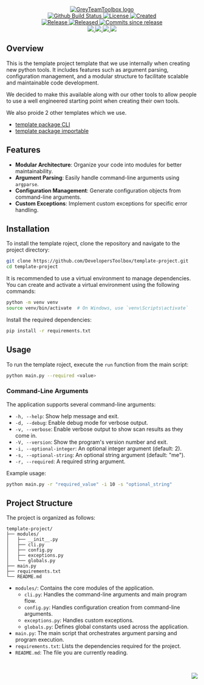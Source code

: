 <!-- markdownlint-disable -->
<p align="center">
    <a href="https://github.com/GreyTeamToolbox/">
        <img src="https://cdn.wolfsoftware.com/assets/images/github/organisations/greyteamtoolbox/black-and-white-circle-256.png" alt="GreyTeamToolbox logo" />
    </a>
    <br />
    <a href="https://github.com/DevelopersToolbox/template-project/actions/workflows/cicd.yml">
        <img src="https://img.shields.io/github/actions/workflow/status/DevelopersToolbox/template-project/cicd.yml?branch=master&label=build%20status&style=for-the-badge" alt="Github Build Status" />
    </a>
    <a href="https://github.com/DevelopersToolbox/template-project/blob/master/LICENSE.md">
        <img src="https://img.shields.io/github/license/DevelopersToolbox/template-project?color=blue&label=License&style=for-the-badge" alt="License">
    </a>
    <a href="https://github.com/DevelopersToolbox/template-project">
        <img src="https://img.shields.io/github/created-at/DevelopersToolbox/template-project?color=blue&label=Created&style=for-the-badge" alt="Created">
    </a>
    <br />
    <a href="https://github.com/DevelopersToolbox/template-project/releases/latest">
        <img src="https://img.shields.io/github/v/release/DevelopersToolbox/template-project?color=blue&label=Latest%20Release&style=for-the-badge" alt="Release">
    </a>
    <a href="https://github.com/DevelopersToolbox/template-project/releases/latest">
        <img src="https://img.shields.io/github/release-date/DevelopersToolbox/template-project?color=blue&label=Released&style=for-the-badge" alt="Released">
    </a>
    <a href="https://github.com/DevelopersToolbox/template-project/releases/latest">
        <img src="https://img.shields.io/github/commits-since/DevelopersToolbox/template-project/latest.svg?color=blue&style=for-the-badge" alt="Commits since release">
    </a>
    <br />
    <a href="https://github.com/DevelopersToolbox/template-project/blob/master/.github/CODE_OF_CONDUCT.md">
        <img src="https://img.shields.io/badge/Code%20of%20Conduct-blue?style=for-the-badge" />
    </a>
    <a href="https://github.com/DevelopersToolbox/template-project/blob/master/.github/CONTRIBUTING.md">
        <img src="https://img.shields.io/badge/Contributing-blue?style=for-the-badge" />
    </a>
    <a href="https://github.com/DevelopersToolbox/template-project/blob/master/.github/SECURITY.md">
        <img src="https://img.shields.io/badge/Report%20Security%20Concern-blue?style=for-the-badge" />
    </a>
    <a href="https://github.com/DevelopersToolbox/template-project/issues">
        <img src="https://img.shields.io/badge/Get%20Support-blue?style=for-the-badge" />
    </a>
</p>

## Overview

This is the template project template that we use internally when creating new python tools. It includes features such as argument parsing, configuration management, and a
modular structure to facilitate scalable and maintainable code development.

We decided to make this available along with our other tools to allow people to use a well engineered starting point when creating their own tools.

We also proide 2 other templates which we use.

- [template package CLI](https://github.com/DevelopersToolbox/template-package-cli)
- [template package importable](https://github.com/DevelopersToolbox/template-package-importable)

## Features

- **Modular Architecture**: Organize your code into modules for better maintainability.
- **Argument Parsing**: Easily handle command-line arguments using `argparse`.
- **Configuration Management**: Generate configuration objects from command-line arguments.
- **Custom Exceptions**: Implement custom exceptions for specific error handling.

## Installation

To install the template roject, clone the repository and navigate to the project directory:

```bash
git clone https://github.com/DevelopersToolbox/template-project.git
cd template-project
```

It is recommended to use a virtual environment to manage dependencies. You can create and activate a virtual environment using the following commands:

```bash
python -m venv venv
source venv/bin/activate  # On Windows, use `venv\Scripts\activate`
```

Install the required dependencies:

```bash
pip install -r requirements.txt
```

## Usage

To run the template roject, execute the `run` function from the main script:

```bash
python main.py --required <value>
```

### Command-Line Arguments

The application supports several command-line arguments:

- `-h, --help`: Show help message and exit.
- `-d, --debug`: Enable debug mode for verbose output.
- `-v, --verbose`: Enable verbose output to show scan results as they come in.
- `-V, --version`: Show the program's version number and exit.
- `-i, --optional-integer`: An optional integer argument (default: 2).
- `-s, --optional-string`: An optional string argument (default: "me").
- `-r, --required`: A required string argument.

Example usage:

```bash
python main.py -r "required_value" -i 10 -s "optional_string"
```

## Project Structure

The project is organized as follows:

```
template-project/
├── modules/
│   ├── __init__.py
│   ├── cli.py
│   ├── config.py
│   ├── exceptions.py
│   └── globals.py
├── main.py
├── requirements.txt
└── README.md
```

- `modules/`: Contains the core modules of the application.
  - `cli.py`: Handles the command-line arguments and main program flow.
  - `config.py`: Handles configuration creation from command-line arguments.
  - `exceptions.py`: Handles custom exceptions.
  - `globals.py`: Defines global constants used across the application.
- `main.py`: The main script that orchestrates argument parsing and program execution.
- `requirements.txt`: Lists the dependencies required for the project.
- `README.md`: The file you are currently reading.

<br />
<p align="right"><a href="https://wolfsoftware.com/"><img src="https://img.shields.io/badge/Created%20by%20Wolf%20on%20behalf%20of%20Wolf%20Software-blue?style=for-the-badge" /></a></p>
